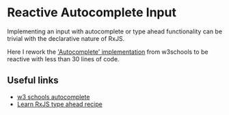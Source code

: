 # Reactive Autocomplete Input

Implementing an input with autocomplete or type ahead functionality can be trivial with the declarative nature of RxJS.

Here I rework the ['Autocomplete' implementation](https://www.w3schools.com/howto/howto_js_autocomplete.asp) from w3schools to be reactive with less than 30 lines of code.

## Useful links

- [w3 schools autocomplete](https://www.w3schools.com/howto/howto_js_autocomplete.asp)
- [Learn RxJS type ahead recipe](https://www.learnrxjs.io/learn-rxjs/recipes/type-ahead)

